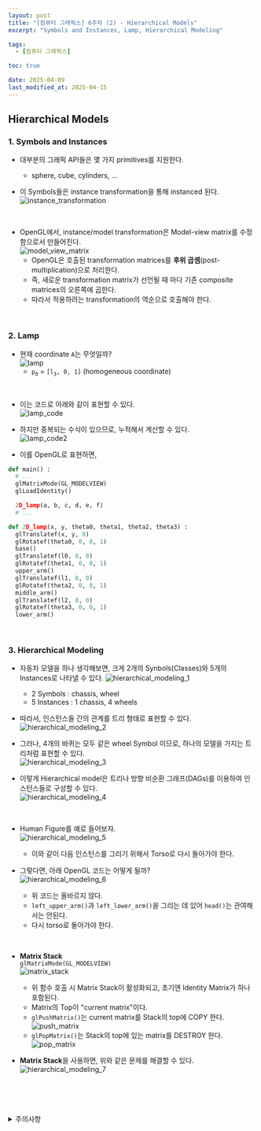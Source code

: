 ```yaml
---
layout: post
title: "[컴퓨터 그래픽스] 6주차 (2) - Hierarchical Models"
excerpt: "Symbols and Instances, Lamp, Hierarchical Modeling"

tags:
  - [컴퓨터 그래픽스]

toc: true

date: 2025-04-09
last_modified_at: 2025-04-15
---
```

## Hierarchical Models
### 1. Symbols and Instances
- 대부분의 그래픽 API들은 몇 가지 primitives를 지원한다.  
  - sphere, cube, cylinders, ...

- 이 Symbols들은 instance transformation을 통해 instanced 된다.  
![instance_transformation][def]  

<br>

- OpenGL에서, instance/model transformation은 Model-view matrix를 수정함으로서 만들어진다.  
![model_view_matrix][def2]  
  - OpenGL은 호출된 transformation matrices를 **후위 곱셈**(post-multiplication)으로 처리한다.  
  - 즉, 새로운 transformation matrix가 선언될 때 마다 기존 composite matrices의 오른쪽에 곱한다.  
  - 따라서 적용하려는 transformation의 역순으로 호출해야 한다.  

<br>

### 2. Lamp
- 현재 coordinate `A`는 무엇일까?  
![lamp][def3]  
  - `p`<sub>`0`</sub> = `[l`<sub>`3`</sub>`, 0, 1]` (homogeneous coordinate)

<br>

- 이는 코드로 아래와 같이 표현할 수 있다.  
![lamp_code][def4]  

- 하지만 중복되는 수식이 있으므로, 누적해서 계산할 수 있다.  
![lamp_code2][def5]  

- 이를 OpenGL로 표현하면,  

```py
def main() :
  # ...
  glMatrixMode(GL_MODELVIEW)
  glLoadIdentity()

  2D_lamp(a, b, c, d, e, f)
  # ...

def 2D_lamp(x, y, theta0, theta1, theta2, theta3) :
  glTranslatef(x, y, 0)
  glRotatef(theta0, 0, 0, 1)
  base()
  glTranslatef(l0, 0, 0)
  glRotatef(theta1, 0, 0, 1)
  upper_arm()
  glTranslatef(l1, 0, 0)
  glRotatef(theta2, 0, 0, 1)
  middle_arm()
  glTranslatef(l2, 0, 0)
  glRotatef(theta3, 0, 0, 1)
  lower_arm()
```

<br>

### 3. Hierarchical Modeling  
- 자동차 모델을 하나 생각해보면, 크게 2개의 Synbols(Classes)와 5개의 Instances로 나타낼 수 있다.
![hierarchical_modeling_1][def6]  
  - 2 Symbols : chassis, wheel
  - 5 Instances : 1 chassis, 4 wheels

- 따라서, 인스턴스들 간의 관계를 트리 형태로 표현할 수 있다.  
![hierarchical_modeling_2][def7]  

- 그러나, 4개의 바퀴는 모두 같은 wheel Symbol 이므로, 하나의 모델을 가지는 트리처럼 표현할 수 있다.  
![hierarchical_modeling_3][def8]  

- 이렇게 Hierarchical model은 트리나 방향 비순환 그래프(DAGs)를 이용하여 인스턴스들로 구성할 수 있다.  
![hierarchical_modeling_4][def9]  

<br>

- Human Figure를 예로 들어보자.  
![hierarchical_modeling_5][def10]  
  - 이와 같이 다음 인스턴스를 그리기 위해서 Torso로 다시 돌아가야 한다.  

- 그렇다면, 아래 OpenGL 코드는 어떻게 될까?  
![hierarchical_modeling_6][def11]  
  - 위 코드는 올바르지 않다.
  - `left_upper_arm()`과 `left_lower_arm()`을 그리는 데 있어 `head()`는 관여해서는 안된다.  
  - 다시 torso로 돌아가야 한다.  

<br>

- **Matrix Stack**  
`glMatrixMode(GL_MODELVIEW)`  
![matrix_stack][def12]  
  - 위 함수 호출 시 Matrix Stack이 활성화되고, 초기엔 Identity Matrix가 하나 포함된다.
  - Matrix의 Top이 "current matrix"이다.
  - `glPushMatrix()`는 current matrix를 Stack의 top에 COPY 한다.  
  ![push_matrix][def13]
  - `glPopMatrix()`는 Stack의 top에 있는 matrix를 DESTROY 한다.  
  ![pop_matrix][def14]  

- **Matrix Stack**을 사용하면, 위와 같은 문제를 해결할 수 있다.  
![hierarchical_modeling_7][def15]  

<br>
<br>
<br>
<br>
<details>
<summary>주의사항</summary>
<div markdown="1">

이 포스팅은 강원대학교 김종민 교수님의 컴퓨터 그래픽스 수업을 들으며 내용을 정리 한 것입니다.  
수업 내용에 대한 저작권은 교수님께 있으니,  
다른 곳으로의 무분별한 내용 복사를 자제해 주세요.

</div>
</details> 

[def]: https://i.imgur.com/SSeIMJE.png
[def2]: https://i.imgur.com/EBWOKH8.png
[def3]: https://i.imgur.com/HdsbzjT.png
[def4]: https://i.imgur.com/RaGlQcQ.png
[def5]: https://i.imgur.com/UkmSBHa.png
[def6]: https://i.imgur.com/LHR5ZOB.png
[def7]: https://i.imgur.com/vAqtiNG.png
[def8]: https://i.imgur.com/iWw44jF.png
[def9]: https://i.imgur.com/9EzOgi5.png
[def10]: https://i.imgur.com/gyDllF1.png
[def11]: https://i.imgur.com/BRDKd7T.png
[def12]: https://i.imgur.com/1AStX4t.png
[def13]: https://i.imgur.com/G40D8qN.png
[def14]: https://i.imgur.com/BskJE3X.png
[def15]: https://i.imgur.com/XNz44dJ.png